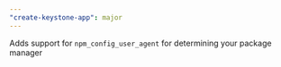 ```yaml
---
"create-keystone-app": major
---
```


Adds support for `npm_config_user_agent` for determining your package manager
